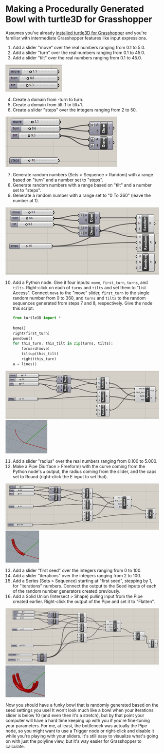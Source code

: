 # Making a Procedurally Generated Bowl with turtle3D for Grasshopper

Assumes you've already [installed turtle3D for Grasshopper](https://git.sr.ht/~boringcactus/turtle3D-grasshopper#installing) and you're familiar with intermediate Grasshopper features like input expressions.

1.  Add a slider "move" over the real numbers ranging from 0.1 to 5.0.
2.  Add a slider "turn" over the real numbers ranging from 0.1 to 45.0.
3.  Add a slider "tilt" over the real numbers ranging from 0.1 to 45.0.

![](doc/01.png)

4.  Create a domain from -turn to turn.
5.  Create a domain from tilt-1 to tilt+1.
6.  Create a slider "steps" over the integers ranging from 2 to 50.

![](doc/02.png)

7.  Generate random numbers (Sets > Sequence > Random) with a range based on "turn" and a number set to "steps".
8.  Generate random numbers with a range based on "tilt" and a number set to "steps".
9.  Generate a random number with a range set to "0 To 360" (leave the number at 1).

![](doc/03.png)

10. Add a Python node.
    Give it four inputs: `move`, `first_turn`, `turns`, and `tilts`.
    Right-click on each of `turns` and `tilts` and set them to "List Access".
    Connect `move` to the "move" slider, `first_turn` to the single random number from 0 to 360, and `turns` and `tilts` to the random sequences generated from steps 7 and 8, respectively.
    Give the node this script:
    ```python
    from turtle3D import *

    home()
    right(first_turn)
    pendown()
    for this_turn, this_tilt in zip(turns, tilts):
        forward(move)
        tiltup(this_tilt)
        right(this_turn)
    a = lines()
    ```

![](doc/04a.png)
![](doc/04b.png)

11. Add a slider "radius" over the real numbers
 ranging from 0.100 to 5.000.
12. Make a Pipe (Surface > Freeform) with the curve coming from the Python node's `a` output, the radius coming from the slider, and the caps set to Round (right-click the E input to set that).

![](doc/05a.png)
![](doc/05b.png)

13. Add a slider "first seed" over the integers ranging from 0 to 100.
14. Add a slider "iterations" over the integers ranging from 2 to 100.
15. Add a Series (Sets > Sequence) starting at "first seed", stepping by 1, for "iterations" numbers.
    Connect the output to the Seed inputs of each of the random number generators created previously.
16. Add a Solid Union (Intersect > Shape) pulling input from the Pipe created earlier.
    Right-click the output of the Pipe and set it to "Flatten".

![](doc/06a.png)
![](doc/06b.png)

Now you should have a funky bowl that is randomly generated based on the seed settings you use!
It won't look much like a bowl when your iterations slider is below 10 (and even then it's a stretch), but by that point your computer will have a hard time keeping up with you if you're fine-tuning your parameters.
For me, at least, the bottleneck was actually the Pipe node, so you might want to use a Trigger node or right-click and disable it while you're playing with your sliders.
It's still easy to visualize what's going on with just the polyline view, but it's way easier for Grasshopper to calculate.
